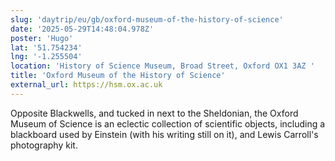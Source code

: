 ```yaml
---
slug: 'daytrip/eu/gb/oxford-museum-of-the-history-of-science'
date: '2025-05-29T14:48:04.978Z'
poster: 'Hugo'
lat: '51.754234'
lng: '-1.255504'
location: 'History of Science Museum, Broad Street, Oxford OX1 3AZ '
title: 'Oxford Museum of the History of Science'
external_url: https://hsm.ox.ac.uk
---
```

Opposite Blackwells, and tucked in next to the Sheldonian, the Oxford Museum of Science is an eclectic collection of scientific objects, including a blackboard used by Einstein (with his writing still on it), and Lewis Carroll's photography kit.